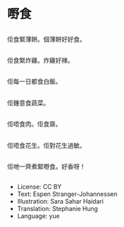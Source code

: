 # 嘢食

##
佢食緊薄餅。個薄餅好好食。

##
佢食緊炸雞。炸雞好辣。

##
佢每一日都食白飯。

##
佢鍾意食蔬菜。

##
佢唔食肉。佢食齋。

##
佢唔食花生。佢對花生過敏。

##
佢哋一齊煮緊嘢食。好香呀！

##
* License: CC BY
* Text: Espen Stranger-Johannessen
* Illustration: Sara Sahar Haidari
* Translation: Stephanie Hung
* Language: yue
